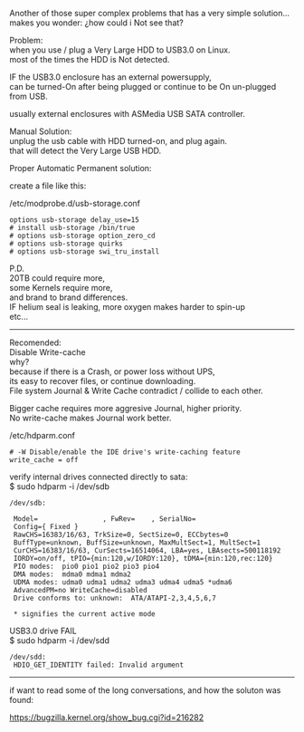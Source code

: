 Another of those super complex problems that has a very simple solution... </br>
makes you wonder: ¿how could i Not see that? </br>

Problem: </br>
when you use / plug a Very Large HDD to USB3.0 on Linux. </br>
most of the times the HDD is Not detected. </br>

IF the USB3.0 enclosure has an external powersupply, </br>
can be turned-On after being plugged or continue to be On un-plugged from USB. </br>

usually external enclosures with ASMedia USB SATA controller. </br>

Manual Solution: </br>
unplug the usb cable with HDD turned-on, and plug again. </br>
that will detect the Very Large USB HDD. </br>

Proper Automatic Permanent solution: </br>

create a file like this: </br>


/etc/modprobe.d/usb-storage.conf </br>
```
options usb-storage delay_use=15
# install usb-storage /bin/true 
# options usb-storage option_zero_cd
# options usb-storage quirks
# options usb-storage swi_tru_install
```

P.D.  </br>
20TB could require more, </br>
some Kernels require more, </br>
and brand to brand differences. </br>
IF helium seal is leaking, more oxygen makes harder to spin-up </br>
etc... </br>

-----

Recomended: </br>
Disable Write-cache </br>
why? </br>
because if there is a Crash, or power loss without UPS, </br>
its easy to recover files, or continue downloading. </br>
File system Journal & Write Cache contradict / collide to each other. </br>

Bigger cache requires more aggresive Journal, higher priority. </br>
No write-cache makes Journal work better. </br>

/etc/hdparm.conf </br>
```
# -W Disable/enable the IDE drive's write-caching feature
write_cache = off
```

verify internal drives connected directly to sata: </br>
$ sudo hdparm -i /dev/sdb </br>
```
/dev/sdb:

 Model=                , FwRev=    , SerialNo=          
 Config={ Fixed }
 RawCHS=16383/16/63, TrkSize=0, SectSize=0, ECCbytes=0
 BuffType=unknown, BuffSize=unknown, MaxMultSect=1, MultSect=1
 CurCHS=16383/16/63, CurSects=16514064, LBA=yes, LBAsects=500118192
 IORDY=on/off, tPIO={min:120,w/IORDY:120}, tDMA={min:120,rec:120}
 PIO modes:  pio0 pio1 pio2 pio3 pio4 
 DMA modes:  mdma0 mdma1 mdma2 
 UDMA modes: udma0 udma1 udma2 udma3 udma4 udma5 *udma6 
 AdvancedPM=no WriteCache=disabled
 Drive conforms to: unknown:  ATA/ATAPI-2,3,4,5,6,7

 * signifies the current active mode
```
USB3.0 drive FAIL </br>
$ sudo hdparm -i /dev/sdd </br>
```
/dev/sdd:
 HDIO_GET_IDENTITY failed: Invalid argument
```

--------------------

if want to read some of the long conversations, and how the soluton was found: </br>

https://bugzilla.kernel.org/show_bug.cgi?id=216282 </br>

